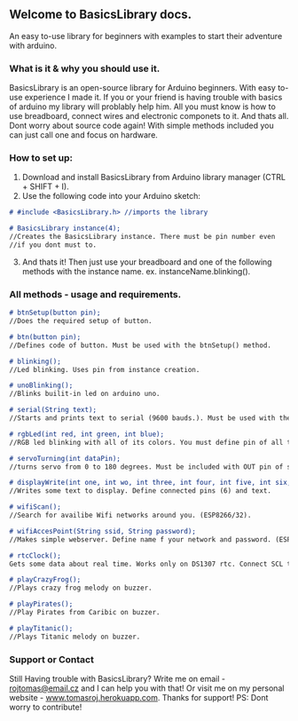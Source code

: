 ## Welcome to BasicsLibrary docs.
An easy to-use library for beginners with examples to start their adventure with arduino.

### What is it & why you should use it.

BasicsLibrary is an open-source library for Arduino beginners. With easy to-use experience I made it. If you or your friend is having trouble with basics of arduino my library will problably help him. All you must know is how to use breadboard, connect wires and electronic componets to it. And thats all. Dont worry about source code again! With simple methods included you can just call one and focus on hardware. 

### How to set up:

1. Download and install BasicsLibrary from Arduino library manager (CTRL + SHIFT + I).
2. Use the following code into your Arduino sketch: 

```markdown
# #include <BasicsLibrary.h> //imports the library

# BasicsLibrary instance(4); 
//Creates the BasicsLibrary instance. There must be pin number even
//if you dont must to.
```
3. And thats it! Then just use your breadboard and one of the following methods with the instance name.
ex. instanceName.blinking().

### All methods - usage and requirements.

```markdown
# btnSetup(button pin);  
//Does the required setup of button.

# btn(button pin);   
//Defines code of button. Must be used with the btnSetup() method.

# blinking(); 
//Led blinking. Uses pin from instance creation.

# unoBlinking();
//Blinks builit-in led on arduino uno.

# serial(String text);
//Starts and prints text to serial (9600 bauds.). Must be used with the string with text.

# rgbLed(int red, int green, int blue); 
//RGB led blinking with all of its colors. You must define pin of all three diod pins.

# servoTurning(int dataPin);
//turns servo from 0 to 180 degrees. Must be included with OUT pin of servo. Not availibe for esp based  boards.

# displayWrite(int one, int wo, int three, int four, int five, int six, String text);
//Writes some text to display. Define connected pins (6) and text.

# wifiScan();
//Search for availibe Wifi networks around you. (ESP8266/32).

# wifiAccesPoint(String ssid, String password);
//Makes simple webserver. Define name f your network and password. (ESP8266/32).

# rtcClock();
Gets some data about real time. Works only on DS1307 rtc. Connect SCL to A5 and SDA to A4

# playCrazyFrog();
//Plays crazy frog melody on buzzer.

# playPirates();
//Play Pirates from Caribic on buzzer.

# playTitanic();
//Plays Titanic melody on buzzer.
```

### Support or Contact

Still Having trouble with BasicsLibrary? Write me on email - rojtomas@email.cz and I can help you with that! Or visit me on my personal website - www.tomasroj.herokuapp.com. Thanks for support! PS: Dont worry to contribute!